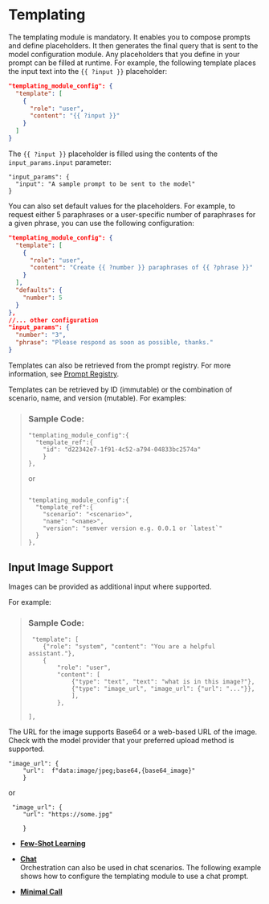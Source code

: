 <!-- loio88c5608ca13f4ae18d466947907b46e0 -->

# Templating

The templating module is mandatory. It enables you to compose prompts and define placeholders. It then generates the final query that is sent to the model configuration module. Any placeholders that you define in your prompt can be filled at runtime. For example, the following template places the input text into the `{{ ?input }}` placeholder:

```json
"templating_module_config": {
  "template": [
    {
      "role": "user",
      "content": "{{ ?input }}"
    }
  ]
}
```

The `{{ ?input }}` placeholder is filled using the contents of the `input_params.input` parameter:

```
"input_params": {
  "input": "A sample prompt to be sent to the model"
}
```

You can also set default values for the placeholders. For example, to request either 5 paraphrases or a user-specific number of paraphrases for a given phrase, you can use the following configuration:

```json
"templating_module_config": {
  "template": [
    {
      "role": "user",
      "content": "Create {{ ?number }} paraphrases of {{ ?phrase }}"
    }
  ],
  "defaults": {
    "number": 5
  }
},
//... other configuration
"input_params": {
  "number": "3",
  "phrase": "Please respond as soon as possible, thanks."
}
```

Templates can also be retrieved from the prompt registry. For more information, see [Prompt Registry](prompt-registry-5392e7d.md).

Templates can be retrieved by ID \(immutable\) or the combination of scenario, name, and version \(mutable\). For examples:

> ### Sample Code:  
> ```
> "templating_module_config":{
>   "template_ref":{
>     "id": "d22342e7-1f91-4c52-a794-04833bc2574a"
>     }
> },
> 
> ```
> 
> or
> 
> ```
> 
> "templating_module_config":{
>   "template_ref":{
>     "scenario": "<scenario>",
>     "name": "<name>",
>     "version": "semver version e.g. 0.0.1 or `latest`"
>   }
> },
> ```



<a name="loio88c5608ca13f4ae18d466947907b46e0__section_bm3_5jp_4dc"/>

## Input Image Support

Images can be provided as additional input where supported.

For example:

> ### Sample Code:  
> ```
>  "template": [
>     {"role": "system", "content": "You are a helpful assistant."},
>     {
>         "role": "user",
>         "content": [
>             {"type": "text", "text": "what is in this image?"},
>             {"type": "image_url", "image_url": {"url": "..."}},
>             ],
>         },
>       
> ],
> ```

The URL for the image supports Base64 or a web-based URL of the image. Check with the model provider that your preferred upload method is supported.

```
"image_url": {
    "url":  f"data:image/jpeg;base64,{base64_image}"
    }
```

or

```
 "image_url": {
    "url": "https://some.jpg"
    
    }
```

-   **[Few-Shot Learning](few-shot-learning-4fe47b1.md "")**  

-   **[Chat](chat-39321a9.md "Orchestration can also be used in chat scenarios. The following example shows how to configure the templating module to use a chat
		prompt.")**  
Orchestration can also be used in chat scenarios. The following example shows how to configure the templating module to use a chat prompt.
-   **[Minimal Call](minimal-call-949e773.md "")**  


